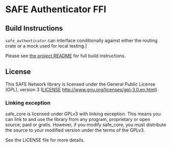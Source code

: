 # SAFE Authenticator FFI

## Build Instructions

`safe_authenticator` can interface conditionally against either the routing crate or a mock used for local testing.]

Please see [the project README](https://github.com/maidsafe/safe_client_libs#building-from-source) for full build instructions.

## License

This SAFE Network library is licensed under the General Public License (GPL), version 3 ([LICENSE](LICENSE) http://www.gnu.org/licenses/gpl-3.0.en.html).

### Linking exception

safe_core is licensed under GPLv3 with linking exception. This means you can link to and use the library from any program, proprietary or open source; paid or gratis. However, if you modify safe_core, you must distribute the source to your modified version under the terms of the GPLv3.

See the LICENSE file for more details.
